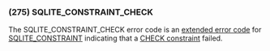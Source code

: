 ### (275\) SQLITE\_CONSTRAINT\_CHECK



 The SQLITE\_CONSTRAINT\_CHECK error code is an [extended error code](rescode.html#pve)
 for [SQLITE\_CONSTRAINT](rescode.html#constraint) indicating that a [CHECK constraint](lang_createtable.html#ckconst) failed.




